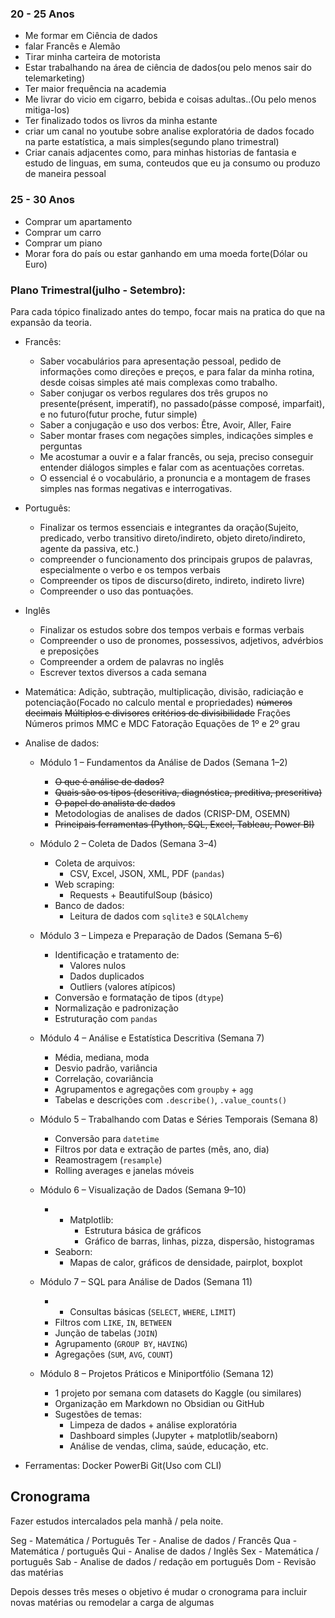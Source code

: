 
### 20 - 25 Anos
* Me formar em Ciência de dados
* falar Francês e Alemão
* Tirar minha carteira de motorista
* Estar trabalhando na área de ciência de dados(ou pelo menos sair do telemarketing)
* Ter maior frequência na academia
* Me livrar do vicio em cigarro, bebida e coisas adultas..(Ou pelo menos mitiga-los)
* Ter finalizado todos os livros da minha estante
* criar um canal no youtube sobre analise exploratória de dados focado na parte estatística, a mais simples(segundo plano trimestral)
* Criar canais adjacentes como, para minhas historias de fantasia e estudo de linguas, em suma, conteudos que eu ja consumo ou produzo de maneira pessoal
### 25 - 30 Anos
* Comprar um apartamento
* Comprar um carro
* Comprar um piano
* Morar fora do país ou estar ganhando em uma moeda forte(Dólar ou Euro)


### Plano Trimestral(julho - Setembro):
Para cada tópico finalizado antes do tempo, focar mais na pratica do que na expansão da teoria.
* Francês:
	* Saber vocabulários para apresentação pessoal, pedido de informações como direções e preços, e para falar da minha rotina, desde coisas simples até mais complexas como trabalho.
	* Saber conjugar os verbos regulares dos três grupos no presente(présent, imperatif), no passado(pásse composé, imparfait), e no futuro(futur proche, futur simple)
	* Saber a conjugação e uso dos verbos: Être, Avoir, Aller, Faire
	* Saber montar frases com negações simples, indicações simples e perguntas
	* Me acostumar a ouvir e a falar francês, ou seja, preciso conseguir entender diálogos simples e falar com as acentuações corretas.
	* O essencial é o vocabulário, a pronuncia e a montagem de frases simples nas formas negativas e interrogativas.

* Português:
	* Finalizar os termos essenciais e integrantes da oração(Sujeito, predicado, verbo transitivo direto/indireto, objeto direto/indireto, agente da passiva, etc.)
	* compreender o funcionamento dos principais grupos de palavras, especialmente o verbo e os tempos verbais
	* Compreender os tipos de discurso(direto, indireto, indireto livre)
	* Compreender o uso das pontuações.

* Inglês
	* Finalizar os estudos sobre dos tempos verbais e formas verbais
	* Compreender o uso de pronomes, possessivos, adjetivos, advérbios e preposições
	* Compreender a ordem de palavras no inglês
	* Escrever textos diversos a cada semana

* Matemática:
	Adição, subtração, multiplicação, divisão, radiciação e potenciação(Focado no calculo mental e propriedades)
	~~números decimais~~
	~~Múltiplos e divisores~~
	~~critérios de divisibilidade~~
	Frações
	Números primos
	MMC e MDC
	Fatoração
	Equações de 1º e 2º grau

* Analise de dados:
	* Módulo 1 – Fundamentos da Análise de Dados (Semana 1–2)
		- ~~O que é análise de dados?~~
		- ~~Quais são os tipos (descritiva, diagnóstica, preditiva, prescritiva)~~
		- ~~O papel do analista de dados~~
		- Metodologias de analises de dados (CRISP-DM, OSEMN)
		- ~~Principais ferramentas (Python, SQL, Excel, Tableau, Power BI)~~
	
	* Módulo 2 – Coleta de Dados (Semana 3–4)
		- Coleta de arquivos:
		    - CSV, Excel, JSON, XML, PDF (`pandas`)
		- Web scraping:
		    - Requests + BeautifulSoup (básico)
		- Banco de dados:
		    - Leitura de dados com `sqlite3` e `SQLAlchemy`
	
	* Módulo 3 – Limpeza e Preparação de Dados (Semana 5–6)
		*  Identificação e tratamento de:
		    - Valores nulos
		    - Dados duplicados
		    - Outliers (valores atípicos)
		
		- Conversão e formatação de tipos (`dtype`)
		- Normalização e padronização
		- Estruturação com `pandas`
	
	* Módulo 4 – Análise e Estatística Descritiva (Semana 7)
		* Média, mediana, moda
	    - Desvio padrão, variância
	    - Correlação, covariância
	    - Agrupamentos e agregações com `groupby` + `agg`
	    - Tabelas e descrições com `.describe()`, `.value_counts()`
	
	* Módulo 5 – Trabalhando com Datas e Séries Temporais (Semana 8)
		- Conversão para `datetime`
	    - Filtros por data e extração de partes (mês, ano, dia)
	    - Reamostragem (`resample`)
	    - Rolling averages e janelas móveis
	
	* Módulo 6 – Visualização de Dados (Semana 9–10)
		* - Matplotlib:
		    * Estrutura básica de gráficos
	        - Gráfico de barras, linhas, pizza, dispersão, histogramas
        - Seaborn:
		    - Mapas de calor, gráficos de densidade, pairplot, boxplot
	
	* Módulo 7 – SQL para Análise de Dados (Semana 11)
		* - Consultas básicas (`SELECT`, `WHERE`, `LIMIT`)
		- Filtros com `LIKE`, `IN`, `BETWEEN`
		- Junção de tabelas (`JOIN`)
		- Agrupamento (`GROUP BY`, `HAVING`)
		- Agregações (`SUM`, `AVG`, `COUNT`)
	
	* Módulo 8 – Projetos Práticos e Miniportfólio (Semana 12)
		* 1 projeto por semana com datasets do Kaggle (ou similares)
	    - Organização em Markdown no Obsidian ou GitHub
		- Sugestões de temas:
		    - Limpeza de dados + análise exploratória
		    - Dashboard simples (Jupyter + matplotlib/seaborn)
		    - Análise de vendas, clima, saúde, educação, etc.


* Ferramentas:
	Docker
	PowerBi
	Git(Uso com CLI)
## Cronograma

Fazer estudos intercalados pela manhã / pela noite. 

Seg - Matemática / Português
Ter - Analise de dados / Francês
Qua - Matemática / português
Qui - Analise de dados / Inglês
Sex - Matemática / português
Sab - Analise de dados / redação em português
Dom - Revisão das matérias

Depois desses três meses o objetivo é mudar o cronograma para incluir novas matérias ou remodelar a carga de algumas